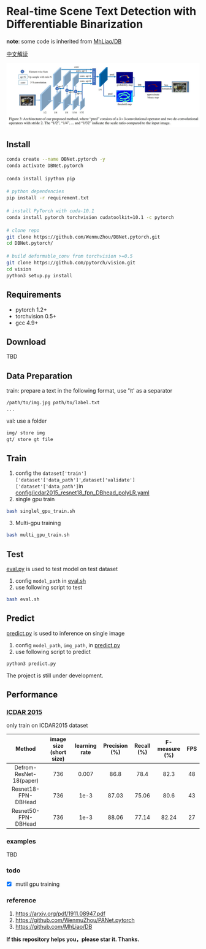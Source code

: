 # Real-time Scene Text Detection with Differentiable Binarization

**note**: some code is inherited from [MhLiao/DB](https://github.com/MhLiao/DB)

[中文解读](https://zhuanlan.zhihu.com/p/94677957)


![network](imgs/paper/db.jpg)

## Install
```bash
conda create --name DBNet.pytorch -y
conda activate DBNet.pytorch

conda install ipython pip

# python dependencies
pip install -r requirement.txt

# install PyTorch with cuda-10.1
conda install pytorch torchvision cudatoolkit=10.1 -c pytorch

# clone repo
git clone https://github.com/WenmuZhou/DBNet.pytorch.git
cd DBNet.pytorch/

# build deformable_conv from torchvision >=0.5
git clone https://github.com/pytorch/vision.git
cd vision
python3 setup.py install
```

## Requirements
* pytorch 1.2+
* torchvision 0.5+
* gcc 4.9+

## Download

TBD

## Data Preparation

train: prepare a text in the following format, use '\t' as a separator
```bash
/path/to/img.jpg path/to/label.txt
...
```
val:
use a folder
```bash
img/ store img
gt/ store gt file
```

## Train
1. config the `dataset['train']['dataset'['data_path']'`,`dataset['validate']['dataset'['data_path']`in [config/icdar2015_resnet18_fpn_DBhead_polyLR.yaml](cconfig/icdar2015_resnet18_fpn_DBhead_polyLR.yaml)
2. single gpu train
```bash
bash singlel_gpu_train.sh
```
3. Multi-gpu training
```bash
bash multi_gpu_train.sh
```
## Test

[eval.py](tools/eval.py) is used to test model on test dataset

1. config `model_path` in [eval.sh](eval.sh)
2. use following script to test
```bash
bash eval.sh
```

## Predict 
[predict.py](tools/predict.py) is used to inference on single image

1. config `model_path`, `img_path`, in [predict.py](tools/predict.py)
2. use following script to predict
```sh
python3 predict.py
```

The project is still under development.

<h2 id="Performance">Performance</h2>

### [ICDAR 2015](http://rrc.cvc.uab.es/?ch=4)
only train on ICDAR2015 dataset

| Method                   | image size (short size) |learning rate | Precision (%) | Recall (%) | F-measure (%) | FPS |
|:--------------------------:|:-------:|:--------:|:--------:|:------------:|:---------------:|:-----:|
| Defrom-ResNet-18(paper)  | 736 |0.007 | 86.8 | 78.4 | 82.3 | 48 |
| Resnet18-FPN-DBHead  |736 |1e-3| 87.03 | 75.06 | 80.6 | 43 |
| Resnet50-FPN-DBHead  |736 |1e-3| 88.06 | 77.14 | 82.24 | 27 |


### examples
TBD


### todo
- [x] mutil gpu training

### reference
1. https://arxiv.org/pdf/1911.08947.pdf
2. https://github.com/WenmuZhou/PANet.pytorch
3. https://github.com/MhLiao/DB

**If this repository helps you，please star it. Thanks.**
